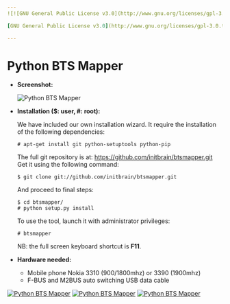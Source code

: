 ```yaml
---
![![GNU General Public License v3.0](http://www.gnu.org/licenses/gpl-3.0.txt)](https://raw.github.com/initbrain/btsmapper/master/btsmapper/images/logo_gpl_v3.png)

[GNU General Public License v3.0](http://www.gnu.org/licenses/gpl-3.0.txt)

---
```


Python BTS Mapper
=================

*   **Screenshot:**

    ![Python BTS Mapper](https://raw.github.com/initbrain/btsmapper/master/btsmapper/images/screenshot.png)


*   **Installation ($: user, #: root):**

    We have included our own installation wizard.
    It require the installation of the following dependencies:

        # apt-get install git python-setuptools python-pip

    The full git repository is at: <https://github.com/initbrain/btsmapper.git>
    Get it using the following command:

        $ git clone git://github.com/initbrain/btsmapper.git

    And proceed to final steps:

        $ cd btsmapper/
        # python setup.py install

    To use the tool, launch it with administrator privileges:

        # btsmapper

    NB: the full screen keyboard shortcut is **F11**.


*   **Hardware needed:**

    * Mobile phone Nokia 3310 (900/1800mhz) or 3390 (1900mhz)
    * ​F-BUS and M2BUS auto switching USB data cable

[![Python BTS Mapper](https://raw.github.com/initbrain/btsmapper/master/btsmapper/images/nokia1th.png)](https://raw.github.com/initbrain/btsmapper/master/btsmapper/images/nokia1.png)
[![Python BTS Mapper](https://raw.github.com/initbrain/btsmapper/master/btsmapper/images/nokia2th.png)](https://raw.github.com/initbrain/btsmapper/master/btsmapper/images/nokia2.png)
[![Python BTS Mapper](https://raw.github.com/initbrain/btsmapper/master/btsmapper/images/nokia3th.png)](https://raw.github.com/initbrain/btsmapper/master/btsmapper/images/nokia3.png)
